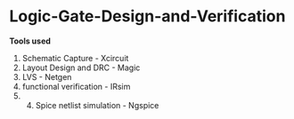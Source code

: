 # Logic-Gate-Design-and-Verification

**Tools used**
1. Schematic Capture - Xcircuit
2. Layout Design and DRC - Magic   
3. LVS - Netgen
4. functional verification - IRsim
5. 4. Spice netlist simulation - Ngspice
